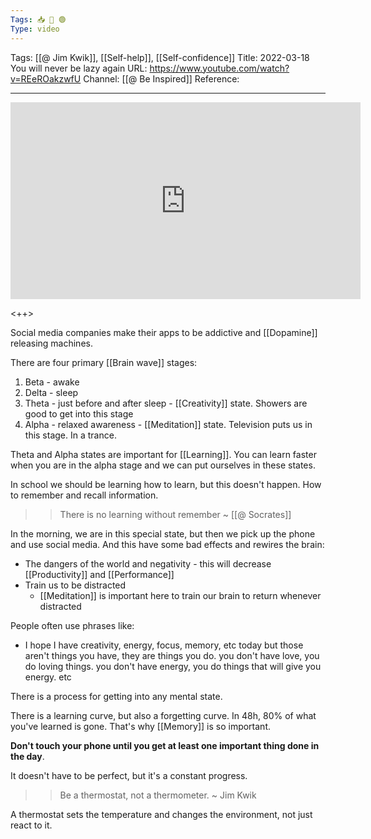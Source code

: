 ```yaml
---
Tags: 📥 🎥 🟢
Type: video
---
```


Tags: [[@ Jim Kwik]], [[Self-help]], [[Self-confidence]]
Title: 2022-03-18 You will never be lazy again
URL: https://www.youtube.com/watch?v=REeROakzwfU
Channel: [[@ Be Inspired]]
Reference: 

---

<center>
	<iframe width="560" height="315" src="https://www.youtube.com/embed/REeROakzwfU" frameborder="0" allow="accelerometer; autoplay; encrypted-media; gyroscope; picture-in-picture" allow-fullscreen></iframe>
</center>

<++>

Social media companies make their apps to be addictive and [[Dopamine]] releasing machines.

There are four primary [[Brain wave]] stages:
1. Beta - awake
2. Delta - sleep
3. Theta  - just before and after sleep - [[Creativity]] state. Showers are good to get into this stage
4. Alpha - relaxed awareness - [[Meditation]] state. Television puts us in this stage. In a trance.

Theta and Alpha states are important for [[Learning]]. You can learn faster when you are in the alpha stage and we can put ourselves in these states.

In school we should be learning how to learn, but this doesn't happen. How to remember and recall information.

>> There is no learning without remember
>> ~ [[@ Socrates]]

In the morning, we are in this special state, but then we pick up the phone and use social media. And this have some bad effects and rewires the brain:

- The dangers of the world and negativity - this will decrease [[Productivity]] and [[Performance]]
- Train us to be distracted
	- [[Meditation]] is important here to train our brain to return whenever distracted


People often use phrases like:
- I hope I have creativity, energy, focus, memory, etc today
but those aren't things you have, they are things you do. you don't have love, you do loving things. you don't have energy, you do things that will give you energy. etc

There is a process for getting into any mental state.

There is a learning curve, but also a forgetting curve. In 48h,  80% of what you've learned is gone. That's why [[Memory]] is so important.

**Don't touch your phone until you get at least one important thing done in the day**.

It doesn't have to be perfect, but it's a constant progress.

>> Be a thermostat, not a thermometer.
>> ~ Jim Kwik

A thermostat sets the temperature and changes the environment, not just react to it.